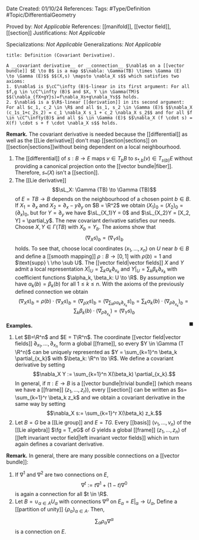<div class="topSpace"></div>

Date Created: 01/10/24
References: 
Tags: #Type/Definition #Topic/DifferentialGeometry 

Proved by: <i>Not Applicable</i>
References: [[manifold]], [[vector field]], [[section]]
Justifications: <i>Not Applicable</i>

Specializations: <i>Not Applicable</i>
Generalizations: <i>Not Applicable</i>

``` ad-Definition
title: Definition (Covariant Derivative).

A __covariant derivative__ or __connection__ $\nabla$ on a [[vector bundle]] $E \to B$ is a map $$\nabla: \Gamma(TB) \times \Gamma (E)  \to \Gamma (E)$$ $$(X,s) \mapsto \nabla_X s$$ which satisfies two axioms:
1. $\nabla$ is $\cC^\infty (B)$-linear in its first argument: For all $f,g \in \cC^\infty (B)$ and $X, Y \in \Gamma(TM)$ $$(\nabla_{fX+gY}s)=f\nabla_Xs+g\nabla_Ys$$ holds.
2. $\nabla$ is a $\R$-linear [[derivation]] in its second argument: For all $c_1, c_2 \in \R$ and all $s_1, s_2 \in \Gamma (E)$ $$\nabla_X (c_1s_1+c_2s_2) = c_1 \nabla_X s_1 + c_2 \nabla_X s_2$$ and for all $f \in \cC^\infty(B)$ and all $s \in \Gamma (E)$ $$\nabla_X (f \cdot s) = X(f) \cdot s + f \cdot \nabla_X s$$ holds.

```
**Remark.**
The covariant derivative is needed because the [[differential]] as well as the [[Lie derivative]] don't map [[section|sections]] on [[section|sections]]without being dependent on a local neighbourhood.
1. The [[differential]] of $s: B \to E$ maps $v \in T_bB$ to $s_{\ast, b}(v) \in T_{s(b)}E$ without providing a canonical projection onto the [[vector bundle|fiber]]. Therefore, $s_\ast(X)$ isn't a [[section]].
2. The [[Lie derivative]] $$\sL_X: \Gamma (TB) \to \Gamma (TB)$$ of $E = TB \to B$ depends on the neighbourhood of a chosen point $b \in B$. If $X_1 = \partial_x$ and $X_2 = \partial_x - y \partial_y$ on $B = \R^2$ we obtain $(X_1)_0 = (X_2)_0 = (\partial_x)_0$, but for $Y = \partial_y$ we have $\sL_{X_1}Y = 0$ and $\sL_{X_2}Y = [X_2, Y] = \partial_y$.
The new covariant derivative satisfies our needs. Choose $X, Y \in \Gamma (TB)$ with $X_b = Y_b$. The axioms show that $$(\nabla_X s)_b = (\nabla_Y s)_b$$ holds.
To see that, choose local coordinates $(x_1, \dots, x_n)$ on $U$ near $b \in B$ and define a [[smooth mapping]] $\rho: B \to [0,1]$ with $\rho(b)=1$ and $\text{supp} \ \rho \sub U$. The [[vector field|vector fields]] $X$ and $Y$ admit a local representation $X|_U = \sum_k \alpha_k \partial_{x_k}$ and $Y|_U = \sum_k \beta_k \partial_{x_k}$ with coefficient functions $\alpha_k, \beta_k: U \to \R$. By assumption we have $\alpha_k (b) = \beta_k (b)$ for all $1 \leq k \leq n$. With the axioms of the previously defined connection we obtain
$$
(\nabla_X s)_b = \rho (b) \cdot (\nabla_X s)_b = (\nabla_{\rho X} s)_b = \left(\nabla_{\sum_k \rho \alpha_k \partial_{x_k}} s \right)_b = \sum_k \alpha_k(b) \cdot \left( \nabla_{\rho \partial_{x_k}} \right)_b = \sum_k \beta_k(b) \cdot \left(\nabla_{\rho \partial_{x_k}} \right) = (\nabla_Y s)_b
$$
<span style="float:right;">$\blacksquare$</span>

**Examples.**
1. Let $B=\R^n$ and $E = T\R^n$. The coordinate [[vector field|vector fields]] $\partial_{x_1}, \dots, \partial_{x_n}$ form a global [[frame]], so every $Y \in \Gamma (T \R^n)$ can be uniquely represented as $Y = \sum_{k=1}^n \beta_k \partial_{x_k}$ with $\beta_k: \R^n \to \R$. We define a covariant derivative by setting $$\nabla_X Y := \sum_{k=1}^n X(\beta_k) \partial_{x_k}.$$ In general, if $\pi: E \to B$ is a [[vector bundle|trivial bundle]] (which means we have a [[frame]] $(z_1, \dots, z_r)$), every [[section]] can be written as $s= \sum_{k=1}^r \beta_k z_k$ and we obtain a covariant derivative in the same way by setting $$\nabla_X s:= \sum_{k=1}^r X(\beta_k) z_k.$$
2. Let $B=G$ be a [[Lie group]] and $E=TG$. Every [[basis]] $(v_1, \dots, v_n)$ of the [[Lie algebra]] $\fg = T_eG$ of $G$ yields a global [[frame]] $(z_1, \dots, z_n)$ of [[left invariant vector field|left invariant vector fields]] which in turn again defines a covariant derivative.

**Remark.**
In general, there are many possible connections on a [[vector bundle]]:
1. If $\nabla^1$ and $\nabla^2$ are two connections on $E$, $$\nabla^t := t \nabla^1 + (1-t) \nabla^0$$ is again a connection for all $t \in \R$.
2. Let $B = \cup_{\alpha \in A} U_\alpha$ with connections $\nabla^\alpha$ on $E_\alpha = E|_\alpha \to U_\alpha$, Define a [[partition of unity]] $\{\rho_\alpha\}_{\alpha \in A}$. Then, $$\sum_\alpha \rho_\alpha \nabla^\alpha$$ is a connection on $E$.